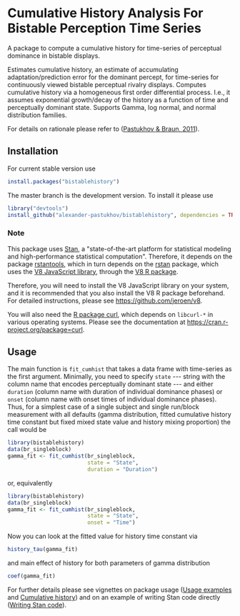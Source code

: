 # Cumulative History Analysis For Bistable Perception Time Series

A package to compute a cumulative history for time-series of perceptual
dominance in bistable displays.

Estimates cumulative history, an estimate of accumulating
adaptation/prediction error for the dominant percept, for time-series
for continuously viewed bistable perceptual rivalry displays. Computes
cumulative history via a homogeneous first order differential process.
I.e., it assumes exponential growth/decay of the history as a function
of time and perceptually dominant state. Supports Gamma, log normal, and
normal distribution families.

For details on rationale please refer to
([Pastukhov & Braun, 2011](https://doi.org/10.1167/11.10.12)).

## Installation

For current stable version use

```r
install.packages("bistablehistory")
```

The master branch is the development version. To install it please use

```r
library("devtools")
install_github("alexander-pastukhov/bistablehistory", dependencies = TRUE)
```

### Note

This package uses [Stan](https://mc-stan.org), a "state-of-the-art
platform for statistical modeling and high-performance statistical
computation". Therefore, it depends on the package
[rstantools](https://cran.r-project.org/package=rstantools), which in
turn depends on the [rstan](https://cran.r-project.org/package=rstan)
package, which uses the [V8 JavaScript library](https://v8.dev), through
the [V8 R package](https://cran.r-project.org/package=V8).

Therefore, you will need to install the V8 JavaScript library on your
system, and it is recommended that you also install the V8 R package
beforehand. For detailed instructions, please see
https://github.com/jeroen/v8.

You will also need the [R package
curl](https://cran.r-project.org/package=curl), which depends on
`libcurl-*` in various operating systems. Please see the documentation
at https://cran.r-project.org/package=curl.

## Usage

The main function is `fit_cumhist` that takes a data frame with
time-series as the first argument. Minimally, you need to specify `state`
--- string with the column name that encodes perceptually dominant state
--- and either `duration` (column name with duration of individual
dominance phases) or `onset` (column name with onset times of individual
dominance phases). Thus, for a simplest case of a single subject and
single run/block measurement with all defaults (gamma distribution,
fitted cumulative history time constant but fixed mixed state value and
history mixing proportion) the call would be

```r
library(bistablehistory)
data(br_singleblock)
gamma_fit <- fit_cumhist(br_singleblock,
                         state = "State",
                         duration = "Duration")
```

or, equivalently

```r
library(bistablehistory)
data(br_singleblock)
gamma_fit <- fit_cumhist(br_singleblock,
                         state = "State",
                         onset = "Time")
```

Now you can look at the fitted value for history time constant via

```r
history_tau(gamma_fit)
```

and main effect of history for both parameters of gamma distribution

```r
coef(gamma_fit)
```

For further details please see vignettes on package usage ([Usage
examples](https://cran.r-project.org/web/packages/bistablehistory/vignettes/usage-examples.html)
and [Cumulative
history](https://cran.r-project.org/web/packages/bistablehistory/vignettes/cumulative-history.html))
and on an example of writing Stan code directly ([Writing Stan
code](https://cran.r-project.org/web/packages/bistablehistory/vignettes/writing-stan-code.html)).
